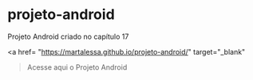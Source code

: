 # projeto-android
Projeto Android criado no capítulo 17

<a href= "https://martalessa.github.io/projeto-android/" target="_blank"
> Acesse aqui o Projeto Android </a>